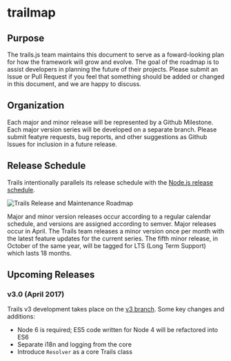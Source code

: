# trailmap

## Purpose

The trails.js team maintains this document to serve as a foward-looking plan for how the framework will grow and evolve. The goal of the roadmap is to assist developers in planning the future of their projects. Please submit an Issue or Pull Request if you feel that something should be added or changed in this document, and we are happy to discuss.

## Organization

Each major and minor release will be represented by a Github Milestone. Each major version series will be developed on a separate branch. Please submit featyre requests, bug reports, and other suggestions as Github Issues for inclusion in a future release.

## Release Schedule

Trails intentionally parallels its release schedule with the [Node.js release schedule](https://github.com/nodejs/LTS#lts-plan).

![Trails Release and Maintenance Roadmap](https://s3.amazonaws.com/trailsjs.io/images/Trails+Maintenance+Schedule+v4.5.png)

Major and minor version releases occur according to a regular calendar schedule, and versions are assigned according to semver. Major releases occur in April. The Trails team releases a minor version once per month with the latest feature updates for the current series. The fifth minor release, in October of the same year, will be tagged for LTS (Long Term Support) which lasts 18 months.

## Upcoming Releases

### v3.0 (April 2017)

Trails v3 development takes place on the [v3 branch](https://github.com/trailsjs/trails/tree/v3). Some key changes and additions:
- Node 6 is required; ES5 code written for Node 4 will be refactored into ES6
- Separate i18n and logging from the core
- Introduce `Resolver` as a core Trails class
